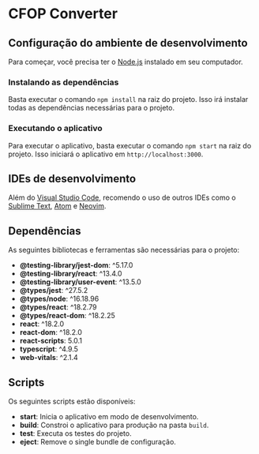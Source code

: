 # CFOP Converter

## Configuração do ambiente de desenvolvimento

Para começar, você precisa ter o [Node.js](https://nodejs.org) instalado em seu computador.

### Instalando as dependências

Basta executar o comando `npm install` na raiz do projeto. Isso irá instalar todas as dependências necessárias para o projeto.

### Executando o aplicativo

Para executar o aplicativo, basta executar o comando `npm start` na raiz do projeto. Isso iniciará o aplicativo em `http://localhost:3000`.

## IDEs de desenvolvimento

Além do [Visual Studio Code](https://code.visualstudio.com), recomendo o uso de outros IDEs como o [Sublime Text](https://www.sublimetext.com), [Atom](https://atom.io) e [Neovim](https://neovim.io).

## Dependências

As seguintes bibliotecas e ferramentas são necessárias para o projeto:

- **@testing-library/jest-dom**: ^5.17.0
- **@testing-library/react**: ^13.4.0
- **@testing-library/user-event**: ^13.5.0
- **@types/jest**: ^27.5.2
- **@types/node**: ^16.18.96
- **@types/react**: ^18.2.79
- **@types/react-dom**: ^18.2.25
- **react**: ^18.2.0
- **react-dom**: ^18.2.0
- **react-scripts**: 5.0.1
- **typescript**: ^4.9.5
- **web-vitals**: ^2.1.4

## Scripts

Os seguintes scripts estão disponíveis:

- **start**: Inicia o aplicativo em modo de desenvolvimento.
- **build**: Constroi o aplicativo para produção na pasta `build`.
- **test**: Executa os testes do projeto.
- **eject**: Remove o single bundle de configuração.


